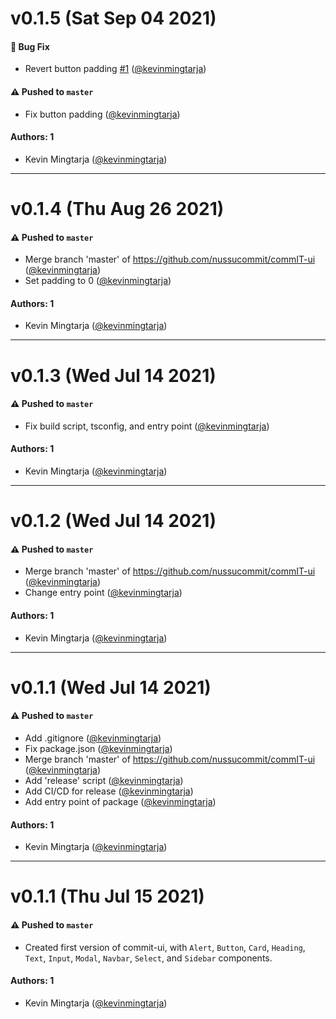 # v0.1.5 (Sat Sep 04 2021)

#### 🐛 Bug Fix

- Revert button padding [#1](https://github.com/nussucommit/commIT-design/pull/1) ([@kevinmingtarja](https://github.com/kevinmingtarja))

#### ⚠️ Pushed to `master`

- Fix button padding ([@kevinmingtarja](https://github.com/kevinmingtarja))

#### Authors: 1

- Kevin Mingtarja ([@kevinmingtarja](https://github.com/kevinmingtarja))

---

# v0.1.4 (Thu Aug 26 2021)

#### ⚠️ Pushed to `master`

- Merge branch 'master' of https://github.com/nussucommit/commIT-ui ([@kevinmingtarja](https://github.com/kevinmingtarja))
- Set padding to 0 ([@kevinmingtarja](https://github.com/kevinmingtarja))

#### Authors: 1

- Kevin Mingtarja ([@kevinmingtarja](https://github.com/kevinmingtarja))

---

# v0.1.3 (Wed Jul 14 2021)

#### ⚠️ Pushed to `master`

- Fix build script, tsconfig, and entry point ([@kevinmingtarja](https://github.com/kevinmingtarja))

#### Authors: 1

- Kevin Mingtarja ([@kevinmingtarja](https://github.com/kevinmingtarja))

---

# v0.1.2 (Wed Jul 14 2021)

#### ⚠️ Pushed to `master`

- Merge branch 'master' of https://github.com/nussucommit/commIT-ui ([@kevinmingtarja](https://github.com/kevinmingtarja))
- Change entry point ([@kevinmingtarja](https://github.com/kevinmingtarja))

#### Authors: 1

- Kevin Mingtarja ([@kevinmingtarja](https://github.com/kevinmingtarja))

---

# v0.1.1 (Wed Jul 14 2021)

#### ⚠️ Pushed to `master`

- Add .gitignore ([@kevinmingtarja](https://github.com/kevinmingtarja))
- Fix package.json ([@kevinmingtarja](https://github.com/kevinmingtarja))
- Merge branch 'master' of https://github.com/nussucommit/commIT-ui ([@kevinmingtarja](https://github.com/kevinmingtarja))
- Add 'release' script ([@kevinmingtarja](https://github.com/kevinmingtarja))
- Add CI/CD for release ([@kevinmingtarja](https://github.com/kevinmingtarja))
- Add entry point of package ([@kevinmingtarja](https://github.com/kevinmingtarja))

#### Authors: 1

- Kevin Mingtarja ([@kevinmingtarja](https://github.com/kevinmingtarja))

---

# v0.1.1 (Thu Jul 15 2021)

#### ⚠️ Pushed to `master`

- Created first version of commit-ui, with `Alert`, `Button`, `Card`, `Heading`, `Text`, `Input`, `Modal`, `Navbar`, `Select`, and `Sidebar` components.

#### Authors: 1

- Kevin Mingtarja ([@kevinmingtarja](https://github.com/kevinmingtarja))
